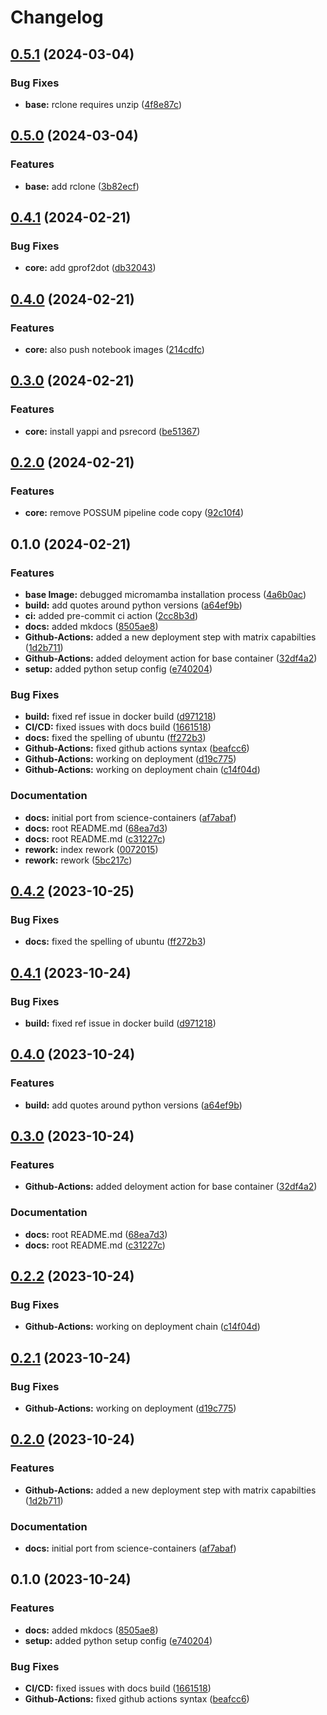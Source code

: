 # Changelog

## [0.5.1](https://github.com/ErikOsinga/science-containers/compare/v0.5.0...v0.5.1) (2024-03-04)


### Bug Fixes

* **base:** rclone requires unzip ([4f8e87c](https://github.com/ErikOsinga/science-containers/commit/4f8e87c6e58cdc971cd6f0be760a6ccacdd2c8b3))

## [0.5.0](https://github.com/ErikOsinga/science-containers/compare/v0.4.1...v0.5.0) (2024-03-04)


### Features

* **base:** add rclone ([3b82ecf](https://github.com/ErikOsinga/science-containers/commit/3b82ecf45035492727f79c5d2f147e50f06d4a6a))

## [0.4.1](https://github.com/ErikOsinga/science-containers/compare/v0.4.0...v0.4.1) (2024-02-21)


### Bug Fixes

* **core:** add gprof2dot ([db32043](https://github.com/ErikOsinga/science-containers/commit/db320436f9fa89ef0a8c45fb7cf0dd9ec831809e))

## [0.4.0](https://github.com/ErikOsinga/science-containers/compare/v0.3.0...v0.4.0) (2024-02-21)


### Features

* **core:** also push notebook images ([214cdfc](https://github.com/ErikOsinga/science-containers/commit/214cdfc71ad4959df3292877e83d2c49c8a0719a))

## [0.3.0](https://github.com/ErikOsinga/science-containers/compare/v0.2.0...v0.3.0) (2024-02-21)


### Features

* **core:** install yappi and psrecord ([be51367](https://github.com/ErikOsinga/science-containers/commit/be51367c6cc1ca50bbb559cd8a5c0428a5f09bdb))

## [0.2.0](https://github.com/ErikOsinga/science-containers/compare/v0.1.0...v0.2.0) (2024-02-21)


### Features

* **core:** remove POSSUM pipeline code copy ([92c10f4](https://github.com/ErikOsinga/science-containers/commit/92c10f4e22557a46591e059d40332658fa4a03fe))

## 0.1.0 (2024-02-21)


### Features

* **base Image:** debugged micromamba installation process ([4a6b0ac](https://github.com/ErikOsinga/science-containers/commit/4a6b0acc470da7ffc265459d4de443464ecbb607))
* **build:** add quotes around python versions ([a64ef9b](https://github.com/ErikOsinga/science-containers/commit/a64ef9be5945c9cba1e0634317aa6503d2e06392))
* **ci:** added pre-commit ci action ([2cc8b3d](https://github.com/ErikOsinga/science-containers/commit/2cc8b3d92aeca39e3605a38d2fe3e90fbe36c347))
* **docs:** added mkdocs ([8505ae8](https://github.com/ErikOsinga/science-containers/commit/8505ae80f38eefda829eba3b1de201326f80d095))
* **Github-Actions:** added a new deployment step with matrix capabilties ([1d2b711](https://github.com/ErikOsinga/science-containers/commit/1d2b71185d9e757a7fc7588c2e375704514d1522))
* **Github-Actions:** added deloyment action for base container ([32df4a2](https://github.com/ErikOsinga/science-containers/commit/32df4a2cb4183ba57996524f2735f45e5c9d9b20))
* **setup:** added python setup config ([e740204](https://github.com/ErikOsinga/science-containers/commit/e740204bef364144902201fbeb8ed6431536c7e3))


### Bug Fixes

* **build:** fixed ref issue in docker build ([d971218](https://github.com/ErikOsinga/science-containers/commit/d971218673fd62ff139db6fd7fc2fa1aeea138f8))
* **CI/CD:** fixed issues with docs build ([1661518](https://github.com/ErikOsinga/science-containers/commit/1661518052492836200733459ed2aa4230024103))
* **docs:** fixed the spelling of ubuntu ([ff272b3](https://github.com/ErikOsinga/science-containers/commit/ff272b3d0033a970d7d8dce8b4d3417732953edc))
* **Github-Actions:** fixed github actions syntax ([beafcc6](https://github.com/ErikOsinga/science-containers/commit/beafcc65d8103fe09375a6206845b80549319935))
* **Github-Actions:** working on deployment ([d19c775](https://github.com/ErikOsinga/science-containers/commit/d19c775de05eeb51931e68f72930a9b89c441303))
* **Github-Actions:** working on deployment chain ([c14f04d](https://github.com/ErikOsinga/science-containers/commit/c14f04dbf0a46db26821f2aa9134c9b438665ae8))


### Documentation

* **docs:** initial port from science-containers ([af7abaf](https://github.com/ErikOsinga/science-containers/commit/af7abaf9276c51b2b6e6a748f0ffc9a179202932))
* **docs:** root README.md ([68ea7d3](https://github.com/ErikOsinga/science-containers/commit/68ea7d3a20e80dac9ffe0c689b7e4e11a2083dff))
* **docs:** root README.md ([c31227c](https://github.com/ErikOsinga/science-containers/commit/c31227c998cafbd7f4fe1af103989ccc3c1abe20))
* **rework:** index rework ([0072015](https://github.com/ErikOsinga/science-containers/commit/00720150466de4de4d2097a405f839e0ff48d764))
* **rework:** rework ([5bc217c](https://github.com/ErikOsinga/science-containers/commit/5bc217cc11b4ab72b156d8f96f8d35995b4a8d2b))

## [0.4.2](https://github.com/opencadc/scicon/compare/v0.4.1...v0.4.2) (2023-10-25)


### Bug Fixes

* **docs:** fixed the spelling of ubuntu ([ff272b3](https://github.com/opencadc/scicon/commit/ff272b3d0033a970d7d8dce8b4d3417732953edc))

## [0.4.1](https://github.com/opencadc/scicon/compare/v0.4.0...v0.4.1) (2023-10-24)


### Bug Fixes

* **build:** fixed ref issue in docker build ([d971218](https://github.com/opencadc/scicon/commit/d971218673fd62ff139db6fd7fc2fa1aeea138f8))

## [0.4.0](https://github.com/opencadc/scicon/compare/v0.3.0...v0.4.0) (2023-10-24)


### Features

* **build:** add quotes around python versions ([a64ef9b](https://github.com/opencadc/scicon/commit/a64ef9be5945c9cba1e0634317aa6503d2e06392))

## [0.3.0](https://github.com/opencadc/scicon/compare/v0.2.2...v0.3.0) (2023-10-24)


### Features

* **Github-Actions:** added deloyment action for base container ([32df4a2](https://github.com/opencadc/scicon/commit/32df4a2cb4183ba57996524f2735f45e5c9d9b20))


### Documentation

* **docs:** root README.md ([68ea7d3](https://github.com/opencadc/scicon/commit/68ea7d3a20e80dac9ffe0c689b7e4e11a2083dff))
* **docs:** root README.md ([c31227c](https://github.com/opencadc/scicon/commit/c31227c998cafbd7f4fe1af103989ccc3c1abe20))

## [0.2.2](https://github.com/opencadc/scicon/compare/v0.2.1...v0.2.2) (2023-10-24)


### Bug Fixes

* **Github-Actions:** working on deployment chain ([c14f04d](https://github.com/opencadc/scicon/commit/c14f04dbf0a46db26821f2aa9134c9b438665ae8))

## [0.2.1](https://github.com/opencadc/scicon/compare/v0.2.0...v0.2.1) (2023-10-24)


### Bug Fixes

* **Github-Actions:** working on deployment ([d19c775](https://github.com/opencadc/scicon/commit/d19c775de05eeb51931e68f72930a9b89c441303))

## [0.2.0](https://github.com/opencadc/scicon/compare/v0.1.0...v0.2.0) (2023-10-24)


### Features

* **Github-Actions:** added a new deployment step with matrix capabilties ([1d2b711](https://github.com/opencadc/scicon/commit/1d2b71185d9e757a7fc7588c2e375704514d1522))


### Documentation

* **docs:** initial port from science-containers ([af7abaf](https://github.com/opencadc/scicon/commit/af7abaf9276c51b2b6e6a748f0ffc9a179202932))

## 0.1.0 (2023-10-24)


### Features

* **docs:** added mkdocs ([8505ae8](https://github.com/opencadc/scicon/commit/8505ae80f38eefda829eba3b1de201326f80d095))
* **setup:** added python setup config ([e740204](https://github.com/opencadc/scicon/commit/e740204bef364144902201fbeb8ed6431536c7e3))


### Bug Fixes

* **CI/CD:** fixed issues with docs build ([1661518](https://github.com/opencadc/scicon/commit/1661518052492836200733459ed2aa4230024103))
* **Github-Actions:** fixed github actions syntax ([beafcc6](https://github.com/opencadc/scicon/commit/beafcc65d8103fe09375a6206845b80549319935))
